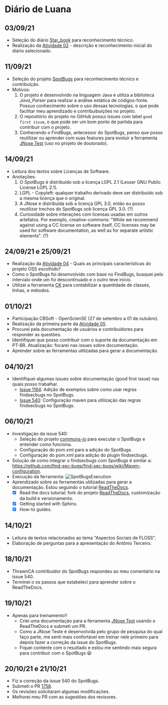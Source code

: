 # Diário de Luana

## 03/09/21

* Seleção do diário [Star_book](https://github.com/hashirshoaeb/star_book) para reconhecimento técnico.
* Realização da [Atividade 02](https://github.com/mate28-ic-ufba/turma-20212/blob/main/atividade01/luana.md) - descrição e reconhecimento inicial do diário selecionado.


## 11/09/21
* Seleção do projeto [SpotBugs](https://awesomeopensource.com/project/spotbugs/spotbugs) para reconhecimento técnico e contribuição.
* Motivos: 
  1. O projeto é desenvolvido na linguagem Java e utiliza a biblioteca _Java_Parser_ para realizar a análise estática de códigos-fonte. Possuo conhecimento sobre o uso dessas tecnologias, o que pode facilitar meu aprendizado e contribuibuições no projeto. 
  2. O repositório do projeto no GitHub possui issues com label `good first issue`, o que pode ser um bom ponto de partida para contribuir com o projeto.
  3. Conhecendo o FindBugs, antecessor do SpotBugs, penso que posso reutilizar ou aprender com suas features para evoluir a ferramenta [JNose Test](https://github.com/arieslab/jnose) (uso no projeto de doutorado).      

## 14/09/21
* Leitura dos textos sobre Licenças de Software.
* Anotações:
  1. O SpotBugs é distribuído sob a licença LGPL 2.1 (Lesser GNU Public License LGPL 2.1).
  2. LGPL - Copyleft: qualquer trabalho derivado deve ser distribuído sob a mesma licença que o original. 
  3. A JNose é distribuída sob a licença GPL 3.0, então eu posso reutilizar trechos do SpotBugs sob licença GPL 3.0. (?) 
  4. Curiosidade sobre interações com licensas usadas em outros artefatos. Por exemplo, creative-commons: "While we recommend against using a CC license on software itself, CC licenses may be used for software documentation, as well as for separate artistic elements". (?)

## 24/09/21 e 25/09/21
*  Realização da [Atividade 04](https://github.com/mate28-ic-ufba/turma-20212/tree/main/atividades/luana/atividade04.md) - Quais as principais características do projeto OSS escolhido?
*  Como o SpotBugs foi desenvolvido com base no FindBugs, busquei pelo intervalo onde um foi descontinuado e o outro teve início. 
*  Utilizei a ferramenta [CK](https://github.com/mauricioaniche/ck) para contabilizar a quantidade de classes, linhas, e métodos.

## 01/10/21
* Participação CBSoft - OpenScienSE (27 de setembro a 01 de outubro).
* Realização da primeira parte da [Atividade 05](https://github.com/mate28-ic-ufba/turma-20212/tree/main/atividades/luana/atividade05.md).
* Procurei pela documentação de usuários e contribuidores para responder as questões.
* Identifiquei que posso contribuir com o suporte da documentação em PT-BR. Atualização: focarei nas issues sobre documentação.
* Aprender sobre as ferramentas utilizadas para gerar a documentação.

## 04/10/21
* Identifiquei algumas issues sobre documentação (good first issue) nas quais posso trabalhar.
  - [Issue 1164](https://github.com/spotbugs/spotbugs/issues/1164): Adição de exemplos sobre como usar regras findsecbugs no SpotBugs.
  - [Issue 540](https://github.com/spotbugs/spotbugs/issues/540): Configuração maven para utilização das regras findsecbugs no SpotBugs.

## 06/10/21
* Investigação da issue 540:
  - Seleção do projeto [commons-io](https://github.com/apache/commons-io) para executar o SpotBugs e entender como funciona.
  - Configuração do pom.xml para a adição do SpotBugs.
  - Configuração do pom.xml para adição do plugin findsecbugs.
* Solução de como integrar o findsecbugs com SpotBugs é similar a: https://github.com/find-sec-bugs/find-sec-bugs/wiki/Maven-configuration.
* Execução da ferramenta: ![SpotBugsExecution](https://drive.google.com/uc?export=view&id=1-RdZfB1p3v9ZC-3Ra2AlWo5OAhqqjwMX)
* Aprendizado sobre as ferramentas utilizadas para gerar a documentação. Estou seguindo o tutorial [ReadTheDocs](https://docs.readthedocs.io/en/stable/tutorial/).
  - [X] Read the docs tutorial: fork do projeto [ReadTheDocs](https://github.com/luana-martins/ReadTheDocs.git), customização da build e versionamento.
  - [X] Getting started with Sphinx.
  - [X] How-to guides.

## 14/10/21
- Leitura de textos relacionados ao tema "Aspectos Sociais de FLOSS".
- Elaboração de perguntas para a apresentação do Antônio Terceiro. 

## 18/10/21
- ThrawnCA contribuidor do SpotBugs respondeu ao meu comentário na issue 540. 
- Terminei o os passos que estabeleci para aprender sobre o ReadTheDocs.

## 19/10/21
- Apenas para treinamento!!
    - Criei uma documentação para a ferramenta [JNose Test](https://jnose.readthedocs.io/en/latest/index.html) usando o ReadTheDocs e submeti um PR.
    - Como a JNose Teste é desenvolvida pelo grupo de pesquisa do qual faço parte, me senti mais confortável em treinar nele primeiro para depois fazer a correção da issue do SpotBugs. 
    - Fiquei contente com o resultado e estou me sentindo mais segura para contribuir com o SpotBugs :smiley:

## 20/10/21 e 21/10/21
- Fiz a correção da issue 540 do SpotBugs.
- Submeti o PR [1758](https://github.com/spotbugs/spotbugs/pull/1758).
- Os revisões solicitaram algumas modificações.
- Melhorei meu PR com as sugestões dos revisores.